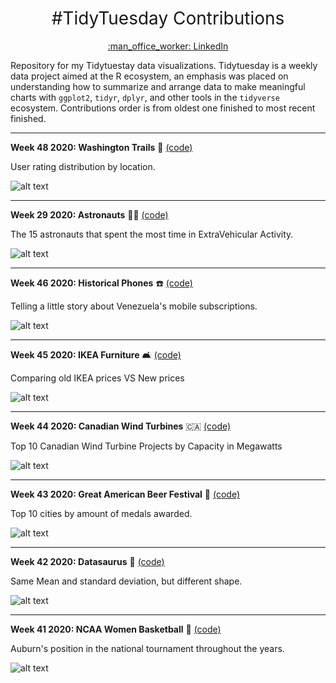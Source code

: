 <h1 style="font-weight:normal" align="center">
 #TidyTuesday Contributions
</h1>
<a href="https://www.linkedin.com/in/luis-freites-navia/">
<p align="center">:man_office_worker: LinkedIn</p>
</a>

Repository for my Tidytuestay data visualizations. Tidytuesday is a weekly data project aimed at the R ecosystem, an emphasis was placed on understanding how to summarize and arrange data to make meaningful charts with `ggplot2`, `tidyr`, `dplyr`, and other tools in the `tidyverse` ecosystem.
Contributions order is from oldest one finished to most recent finished.

---
**Week 48 2020: Washington Trails** :sunrise_over_mountains: [(code)](https://github.com/Zetluis/R_Tidytuesday/blob/master/W48_Washington_Trails/W48_Washington_Trails.R)

User rating distribution by location.

![alt text](https://github.com/Zetluis/R_Tidytuesday/blob/master/W48_Washington_Trails/washington_ridge_plot.png)

---
**Week 29 2020: Astronauts** :astronaut: [(code)](https://github.com/Zetluis/R_Tidytuesday/blob/master/W29_Astronauts/W29_Astronauts.R)

The 15 astronauts that spent the most time in ExtraVehicular Activity.

![alt text](https://github.com/Zetluis/R_Tidytuesday/blob/master/W29_Astronauts/astronauts.png)

---
**Week 46 2020: Historical Phones** :phone: [(code)](https://github.com/Zetluis/R_Tidytuesday/blob/master/W46_%20Phone_Usage/W46_%20Phone_Usage.R)

Telling a little story about Venezuela's mobile subscriptions.

![alt text](https://github.com/Zetluis/R_Tidytuesday/blob/master/W46_%20Phone_Usage/venezuela_story.png)

---
**Week 45 2020: IKEA Furniture** :couch_and_lamp: [(code)](https://github.com/Zetluis/R_Tidytuesday/blob/master/W45_IKEA_Furniture/W45_IKEA_Furniture.R)

Comparing old IKEA prices VS New prices

![alt text](https://github.com/Zetluis/R_Tidytuesday/blob/master/W45_IKEA_Furniture/ikea_plot.png)

---
**Week 44 2020: Canadian Wind Turbines** :canada: [(code)](https://github.com/Zetluis/R_Tidytuesday/blob/master/W44_Canadian_Wind_Turbines/W44_Canadian_Wind_Turbines.R)

Top 10 Canadian Wind Turbine Projects by Capacity in Megawatts

![alt text](https://github.com/Zetluis/R_Tidytuesday/blob/master/W44_Canadian_Wind_Turbines/wind%20tablePNG.PNG?raw=true)

---
**Week 43 2020: Great American Beer Festival** :beer: [(code)](https://github.com/Zetluis/R_Tidytuesday/blob/master/W43_Beer_Awards/W43_Beer_Awards.R)

Top 10 cities by amount of medals awarded.

![alt text](https://github.com/Zetluis/R_Tidytuesday/blob/master/W43_Beer_Awards/GABF.png)

---
**Week 42 2020: Datasaurus** :t-rex: [(code)](https://github.com/Zetluis/R_Tidytuesday/blob/master/W42_datasaurus/W42_datasaurus.R)

Same Mean and standard deviation, but different shape.

![alt text](https://github.com/Zetluis/R_Tidytuesday/blob/master/W42_datasaurus/datasaurus.png)

---
**Week 41 2020: NCAA Women Basketball** :basketball: [(code)](https://github.com/Zetluis/R_Tidytuesday/blob/master/W41_NCAA_women_basketball/W41_NCAA_women_basketball.R)

Auburn's position in the national tournament throughout the years. 

![alt text](https://github.com/Zetluis/R_Tidytuesday/blob/master/W41_NCAA_women_basketball/Team_position.png)



